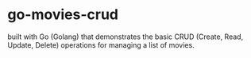 # go-movies-crud
built with Go (Golang) that demonstrates the basic CRUD (Create, Read, Update, Delete) operations for managing a list of movies.
